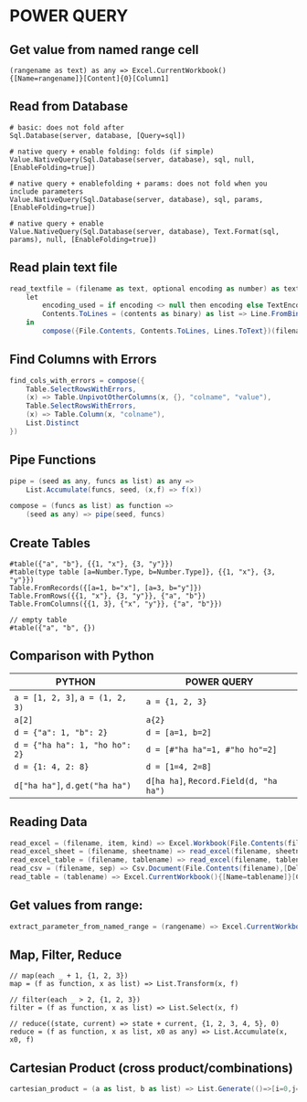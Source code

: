 # POWER QUERY


## Get value from named range cell
```
(rangename as text) as any => Excel.CurrentWorkbook(){[Name=rangename]}[Content]{0}[Column1]
```

## Read from Database
```
# basic: does not fold after
Sql.Database(server, database, [Query=sql])

# native query + enable folding: folds (if simple)
Value.NativeQuery(Sql.Database(server, database), sql, null, [EnableFolding=true])

# native query + enablefolding + params: does not fold when you include parameters
Value.NativeQuery(Sql.Database(server, database), sql, params, [EnableFolding=true])

# native query + enable 
Value.NativeQuery(Sql.Database(server, database), Text.Format(sql, params), null, [EnableFolding=true])
```



## Read plain text file

```csharp
read_textfile = (filename as text, optional encoding as number) as text =>
    let
        encoding_used = if encoding <> null then encoding else TextEncoding.Windows,
        Contents.ToLines = (contents as binary) as list => Line.FromBinary(contents, null, null, encoding_used)
    in
        compose({File.Contents, Contents.ToLines, Lines.ToText})(filename)
```


## Find Columns with Errors
```csharp
find_cols_with_errors = compose({
    Table.SelectRowsWithErrors,
    (x) => Table.UnpivotOtherColumns(x, {}, "colname", "value"),
    Table.SelectRowsWithErrors,
    (x) => Table.Column(x, "colname"),
    List.Distinct
})

```

## Pipe Functions
```csharp
pipe = (seed as any, funcs as list) as any =>
    List.Accumulate(funcs, seed, (x,f) => f(x))

compose = (funcs as list) as function =>
    (seed as any) => pipe(seed, funcs)
```

## Create Tables

```
#table({"a", "b"}, {{1, "x"}, {3, "y"}})
#table(type table [a=Number.Type, b=Number.Type]}, {{1, "x"}, {3, "y"}})
Table.FromRecords({[a=1, b="x"], [a=3, b="y"]})
Table.FromRows({{1, "x"}, {3, "y"}}, {"a", "b"})
Table.FromColumns({{1, 3}, {"x", "y"}}, {"a", "b"}})

// empty table
#table({"a", "b", {})
```

## Comparison with Python

PYTHON | POWER QUERY
--- | ---
`a = [1, 2, 3]`, `a = (1, 2, 3)` | `a = {1, 2, 3}`
`a[2]` | `a{2}`
`d = {"a": 1, "b": 2}` | `d = [a=1, b=2]`
`d = {"ha ha": 1, "ho ho": 2}` | `d = [#"ha ha"=1, #"ho ho"=2]`
`d = {1: 4, 2: 8}` | `d = [1=4, 2=8]`
`d["ha ha"]`, `d.get("ha ha")` | `d[ha ha]`, `Record.Field(d, "ha ha")`


## Reading Data

```csharp
read_excel = (filename, item, kind) => Excel.Workbook(File.Contents(filename), null, true){[Item=item,Kind=kind]}[Data],
read_excel_sheet = (filename, sheetname) => read_excel(filename, sheetname, "Sheet"),
read_excel_table = (filename, tablename) => read_excel(filename, tablename, "Table"),
read_csv = (filename, sep) => Csv.Document(File.Contents(filename),[Delimiter=sep, Encoding=65001]),
read_table = (tablename) => Excel.CurrentWorkbook(){[Name=tablename]}[Content]
```

## Get values from range:

```csharp
extract_parameter_from_named_range = (rangename) => Excel.CurrentWorkbook(){[Name=rangename]}[Content]{0}[Column1]
```

## Map, Filter, Reduce

```
// map(each _ + 1, {1, 2, 3})
map = (f as function, x as list) => List.Transform(x, f)

// filter(each _ > 2, {1, 2, 3})
filter = (f as function, x as list) => List.Select(x, f)

// reduce((state, current) => state + current, {1, 2, 3, 4, 5}, 0)
reduce = (f as function, x as list, x0 as any) => List.Accumulate(x, x0, f)
```

## Cartesian Product (cross product/combinations)
```csharp
cartesian_product = (a as list, b as list) => List.Generate(()=>[i=0,j=0], each [i]<List.Count(a), each if [j]<List.Count(b)-1 then [i=[i], j=[j]+1] else [i=[i+1], j=0], each {a{[i]}, b{[j]})
```

